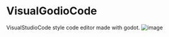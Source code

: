 # VisualGodioCode
VisualStudioCode style code editor made with godot.
![image](https://user-images.githubusercontent.com/38570988/126596963-d4f3b778-b3da-4886-924a-864b075a3d85.png)
